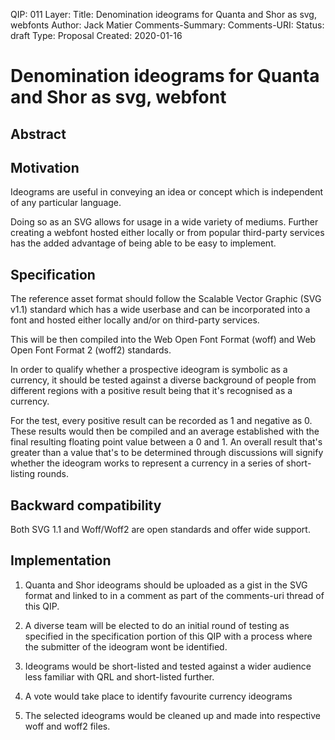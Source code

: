 QIP: 011
Layer: 
Title: Denomination ideograms for Quanta and Shor as svg, webfonts
Author: Jack Matier
Comments-Summary: 
Comments-URI: 
Status: draft
Type: Proposal
Created: 2020-01-16

# Denomination ideograms for Quanta and Shor as svg, webfont

## Abstract

## Motivation

Ideograms are useful in conveying an idea or concept which is independent of any particular language. 

Doing so as an SVG allows for usage in a wide variety of mediums. Further creating a webfont hosted either locally or from popular third-party services has the added advantage of being able to be easy to implement.

## Specification

The reference asset format should follow the Scalable Vector Graphic (SVG v1.1) standard which has a wide userbase and can be incorporated into a font and hosted either locally and/or on third-party services.

This will be then compiled into the Web Open Font Format (woff) and Web Open Font Format 2 (woff2) standards.

In order to qualify whether a prospective ideogram is symbolic as a currency, it should be tested against a diverse background of people from different regions with a positive result being that it's recognised as a currency.

For the test, every positive result can be recorded as 1 and negative as 0. These results would then be compiled and an average established with the final resulting floating point value between a 0 and 1. An overall result that's greater than a value that's to be determined through discussions will signify whether the ideogram works to represent a currency in a series of short-listing rounds.

## Backward compatibility

Both SVG 1.1 and Woff/Woff2 are open standards and offer wide support.

## Implementation

1. Quanta and Shor ideograms should be uploaded as a gist in the SVG format and linked to in a comment as part of the comments-uri thread of this QIP.

2. A diverse team will be elected to do an initial round of testing as specified in the specification portion of this QIP with a process where the submitter of the ideogram wont be identified.

3. Ideograms would be short-listed and tested against a wider audience less familiar with QRL and short-listed further.

4. A vote would take place to identify favourite currency ideograms

5. The selected ideograms would be cleaned up and made into respective woff and woff2 files.